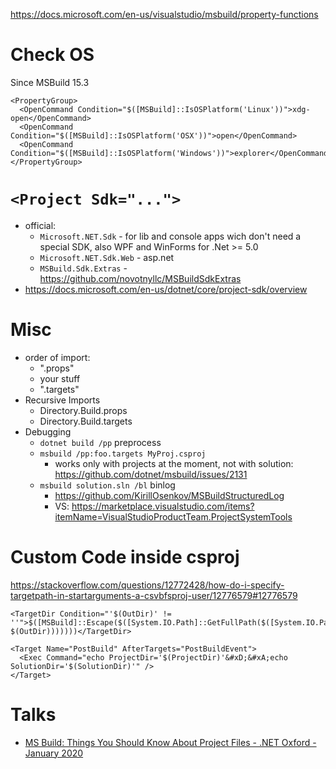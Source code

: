 https://docs.microsoft.com/en-us/visualstudio/msbuild/property-functions

# Check OS
Since MSBuild 15.3
```
<PropertyGroup>
  <OpenCommand Condition="$([MSBuild]::IsOSPlatform('Linux'))">xdg-open</OpenCommand>
  <OpenCommand Condition="$([MSBuild]::IsOSPlatform('OSX'))">open</OpenCommand>
  <OpenCommand Condition="$([MSBuild]::IsOSPlatform('Windows'))">explorer</OpenCommand>
</PropertyGroup>
```

# `<Project Sdk="...">` 

- official:
  - `Microsoft.NET.Sdk` - for lib and console apps wich don't need a special SDK, also WPF and WinForms for .Net >= 5.0
  - `Microsoft.NET.Sdk.Web` - asp.net
  - `MSBuild.Sdk.Extras` - https://github.com/novotnyllc/MSBuildSdkExtras
- https://docs.microsoft.com/en-us/dotnet/core/project-sdk/overview

# Misc

* order of import:
  * ".props"
  * your stuff
  * ".targets"
* Recursive Imports
  * Directory.Build.props
  * Directory.Build.targets
* Debugging
  * `dotnet build /pp` preprocess
  * `msbuild /pp:foo.targets MyProj.csproj`
    * works only with projects at the moment, not with solution: https://github.com/dotnet/msbuild/issues/2131
  * `msbuild solution.sln /bl` binlog
    * https://github.com/KirillOsenkov/MSBuildStructuredLog
    * VS: https://marketplace.visualstudio.com/items?itemName=VisualStudioProductTeam.ProjectSystemTools
  
# Custom Code inside csproj
https://stackoverflow.com/questions/12772428/how-do-i-specify-targetpath-in-startarguments-a-csvbfsproj-user/12776579#12776579
```
<TargetDir Condition="'$(OutDir)' != ''">$([MSBuild]::Escape($([System.IO.Path]::GetFullPath($([System.IO.Path]::Combine($(MSBuildProjectDirectory), $(OutDir)))))))</TargetDir>

<Target Name="PostBuild" AfterTargets="PostBuildEvent">
  <Exec Command="echo ProjectDir='$(ProjectDir)'&#xD;&#xA;echo SolutionDir='$(SolutionDir)'" />
</Target>
```
  

# Talks

 * [MS Build: Things You Should Know About Project Files - .NET Oxford - January 2020](https://www.youtube.com/watch?v=5HEbsyU5E1g)



